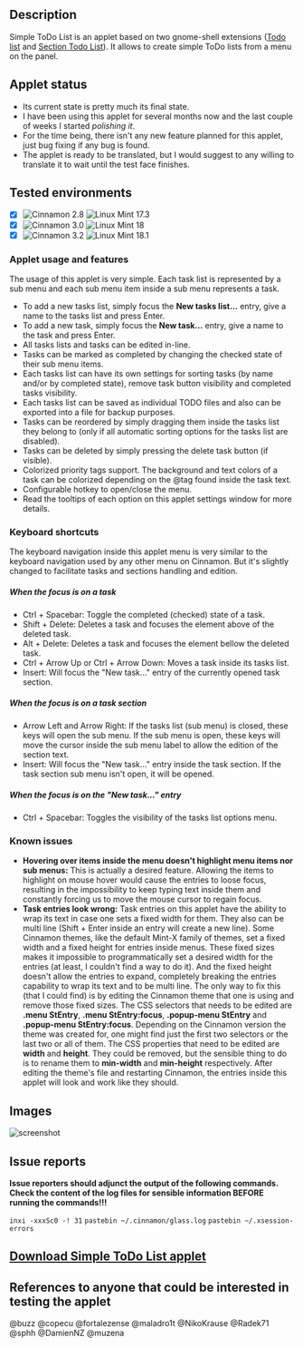 ## Description

Simple ToDo List is an applet based on two gnome-shell extensions ([Todo list](https://github.com/bsaleil/todolist-gnome-shell-extension) and [Section Todo List](https://github.com/tomMoral/ToDoList)). It allows to create simple ToDo lists from a menu on the panel.

## Applet status

- Its current state is pretty much its final state.
- I have been using this applet for several months now and the last couple of weeks I started *polishing it*.
- For the time being, there isn't any new feature planned for this applet, just bug fixing if any bug is found.
- The applet is ready to be translated, but I would suggest to any willing to translate it to wait until the test face finishes.

## Tested environments

* [x] ![Cinnamon 2.8](https://odyseus.github.io/CinnamonTools/lib/badges/cinn-2.8.svg) ![Linux Mint 17.3](https://odyseus.github.io/CinnamonTools/lib/badges/lm-17.3.svg)
* [x] ![Cinnamon 3.0](https://odyseus.github.io/CinnamonTools/lib/badges/cinn-3.0.svg) ![Linux Mint 18](https://odyseus.github.io/CinnamonTools/lib/badges/lm-18.svg)
* [x] ![Cinnamon 3.2](https://odyseus.github.io/CinnamonTools/lib/badges/cinn-3.2.svg) ![Linux Mint 18.1](https://odyseus.github.io/CinnamonTools/lib/badges/lm-18.1.svg)

### Applet usage and features

The usage of this applet is very simple. Each task list is represented by a sub menu and each sub menu item inside a sub menu represents a task.

- To add a new tasks list, simply focus the **New tasks list...** entry, give a name to the tasks list and press <kdb>Enter</kdb>.
- To add a new task, simply focus the **New task...** entry, give a name to the task and press <kdb>Enter</kdb>.
- All tasks lists and tasks can be edited in-line.
- Tasks can be marked as completed by changing the checked state of their sub menu items.
- Each tasks list can have its own settings for sorting tasks (by name and/or by completed state), remove task button visibility and completed tasks visibility.
- Each tasks list can be saved as individual TODO files and also can be exported into a file for backup purposes.
- Tasks can be reordered by simply dragging them inside the tasks list they belong to (only if all automatic sorting options for the tasks list are disabled).
- Tasks can be deleted by simply pressing the delete task button (if visible).
- Colorized priority tags support. The background and text colors of a task can be colorized depending on the @tag found inside the task text.
- Configurable hotkey to open/close the menu.
- Read the tooltips of each option on this applet settings window for more details.

### Keyboard shortcuts

The keyboard navigation inside this applet menu is very similar to the keyboard navigation used by any other menu on Cinnamon. But it's slightly changed to facilitate tasks and sections handling and edition.

##### When the focus is on a task

- <kdb>Ctrl</kdb> + <kdb>Spacebar</kdb>: Toggle the completed (checked) state of a task.
- <kdb>Shift</kdb> + <kdb>Delete</kdb>: Deletes a task and focuses the element above of the deleted task.
- <kdb>Alt</kdb> + <kdb>Delete</kdb>: Deletes a task and focuses the element bellow the deleted task.
- <kdb>Ctrl</kdb> + <kdb>Arrow Up</kdb> or <kdb>Ctrl</kdb> + <kdb>Arrow Down</kdb>: Moves a task inside its tasks list.
- <kdb>Insert</kdb>: Will focus the "New task..." entry of the currently opened task section.

##### When the focus is on a task section

- <kdb>Arrow Left</kdb> and <kdb>Arrow Right</kdb>: If the tasks list (sub menu) is closed, these keys will open the sub menu. If the sub menu is open, these keys will move the cursor inside the sub menu label to allow the edition of the section text.
- <kdb>Insert</kdb>: Will focus the "New task..." entry inside the task section. If the task section sub menu isn't open, it will be opened.

##### When the focus is on the "New task..." entry

- <kdb>Ctrl</kdb> + <kdb>Spacebar</kdb>: Toggles the visibility of the tasks list options menu.

### Known issues

- **Hovering over items inside the menu doesn't highlight menu items nor sub menus:** This is actually a desired feature. Allowing the items to highlight on mouse hover would cause the entries to loose focus, resulting in the impossibility to keep typing text inside them and constantly forcing us to move the mouse cursor to regain focus.
- **Task entries look wrong:** Task entries on this applet have the ability to wrap its text in case one sets a fixed width for them. They also can be multi line (<kdb>Shift</kdb> + <kdb>Enter</kdb> inside an entry will create a new line). Some Cinnamon themes, like the default Mint-X family of themes, set a fixed width and a fixed height for entries inside menus. These fixed sizes makes it impossible to programmatically set a desired width for the entries (at least, I couldn't find a way to do it). And the fixed height doesn't allow the entries to expand, completely breaking the entries capability to wrap its text and to be multi line. The only way to fix this (that I could find) is by editing the Cinnamon theme that one is using and remove those fixed sizes. The CSS selectors that needs to be edited are **.menu StEntry**, **.menu StEntry:focus**, **.popup-menu StEntry** and **.popup-menu StEntry:focus**. Depending on the Cinnamon version the theme was created for, one might find just the first two selectors or the last two or all of them. The CSS properties that need to be edited are **width** and **height**. They could be removed, but the sensible thing to do is to rename them to **min-width** and **min-height** respectively. After editing the theme's file and restarting Cinnamon, the entries inside this applet will look and work like they should.

## Images

![screenshot](https://cloud.githubusercontent.com/assets/3822556/25260927/90d078ba-2625-11e7-9ed5-6ada5a8fe5ae.png)

## Issue reports

**Issue reporters should adjunct the output of the following commands.**
**Check the content of the log files for sensible information BEFORE running the commands!!!**

`inxi -xxxSc0 -! 31`
`pastebin ~/.cinnamon/glass.log`
`pastebin ~/.xsession-errors`

## [Download Simple ToDo List applet](https://odyseus.github.io/CinnamonTools/pkg/0dyseus@SimpleToDoList.tar.gz)

## References to anyone that could be interested in testing the applet

@buzz @copecu @fortalezense @maladro1t @NikoKrause @Radek71 @sphh @DamienNZ @muzena
